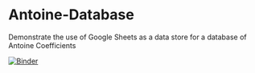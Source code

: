 # Antoine-Database
Demonstrate the use of Google Sheets as a data store for a database of Antoine Coefficients

[![Binder](http://mybinder.org/badge.svg)](http://mybinder.org/repo/jckantor/Antoine-Database)